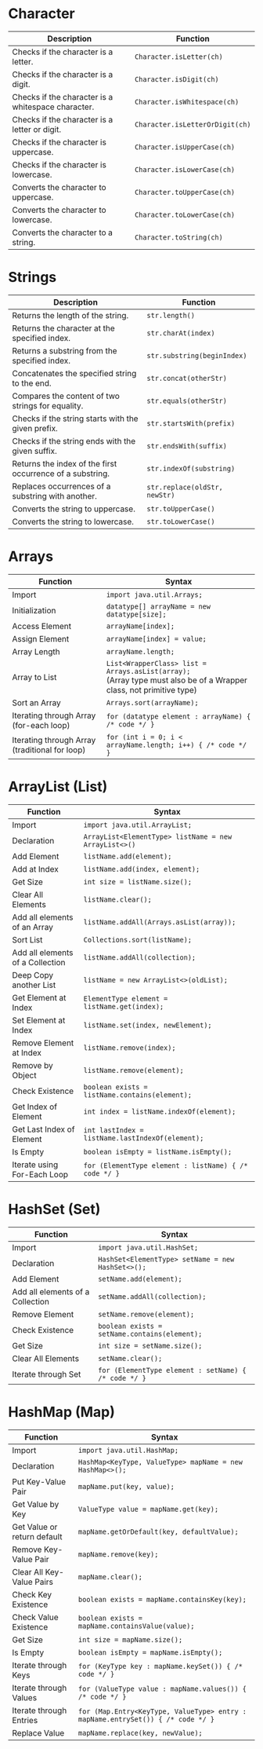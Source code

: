 # Character

| Description                                        | Function                        |
|----------------------------------------------------|---------------------------------|
| Checks if the character is a letter.               | `Character.isLetter(ch)`        |
| Checks if the character is a digit.                | `Character.isDigit(ch)`         |
| Checks if the character is a whitespace character. | `Character.isWhitespace(ch)`    |
| Checks if the character is a letter or digit.      | `Character.isLetterOrDigit(ch)` |
| Checks if the character is uppercase.              | `Character.isUpperCase(ch)`     |
| Checks if the character is lowercase.              | `Character.isLowerCase(ch)`     |
| Converts the character to uppercase.               | `Character.toUpperCase(ch)`     |
| Converts the character to lowercase.               | `Character.toLowerCase(ch)`     |
| Converts the character to a string.                | `Character.toString(ch)`        |

# Strings

| Description                                               | Function                      |
|-----------------------------------------------------------|-------------------------------|
| Returns the length of the string.                         | `str.length()`                |
| Returns the character at the specified index.             | `str.charAt(index)`           |
| Returns a substring from the specified index.             | `str.substring(beginIndex)`   |
| Concatenates the specified string to the end.             | `str.concat(otherStr)`        |
| Compares the content of two strings for equality.         | `str.equals(otherStr)`        |
| Checks if the string starts with the given prefix.        | `str.startsWith(prefix)`      |
| Checks if the string ends with the given suffix.          | `str.endsWith(suffix)`        |
| Returns the index of the first occurrence of a substring. | `str.indexOf(substring)`      |
| Replaces occurrences of a substring with another.         | `str.replace(oldStr, newStr)` |
| Converts the string to uppercase.                         | `str.toUpperCase()`           |
| Converts the string to lowercase.                         | `str.toLowerCase()`           |

# Arrays

| Function                                       | Syntax                                                                                                                 |
|------------------------------------------------|------------------------------------------------------------------------------------------------------------------------|
| Import                                         | `import java.util.Arrays;`                                                                                             |
| Initialization                                 | `datatype[] arrayName = new datatype[size]; `                                                                          |
| Access Element                                 | `arrayName[index];    `                                                                                                |
| Assign Element                                 | `arrayName[index] = value;    `                                                                                        |
| Array Length                                   | `arrayName.length;     `                                                                                               |
| Array to List                                  | `List<WrapperClass> list = Arrays.asList(array);`<br/>(Array type must also be of a Wrapper class, not primitive type) |
| Sort an Array                                  | `Arrays.sort(arrayName);`                                                                                              |
| Iterating through Array (for-each loop)        | `for (datatype element : arrayName) { /* code */ }`                                                                    |
| Iterating through Array (traditional for loop) | `for (int i = 0; i < arrayName.length; i++) { /* code */ }`                                                            |

# ArrayList (List)

| Function                         | Syntax                                                |
|----------------------------------|-------------------------------------------------------|
| Import                           | `import java.util.ArrayList;`                         |
| Declaration                      | `ArrayList<ElementType> listName = new ArrayList<>()` |
| Add Element                      | `listName.add(element);`                              |
| Add at Index                     | `listName.add(index, element);`                       |
| Get Size                         | `int size = listName.size();`                         |
| Clear All Elements               | `listName.clear();`                                   |
| Add all elements of an Array     | `listName.addAll(Arrays.asList(array));`              |
| Sort List                        | `Collections.sort(listName);`                         |
| Add all elements of a Collection | `listName.addAll(collection);`                        |
| Deep Copy another List           | `listName = new ArrayList<>(oldList);`                |
| Get Element at Index             | `ElementType element = listName.get(index);`          |
| Set Element at Index             | `listName.set(index, newElement);`                    |
| Remove Element at Index          | `listName.remove(index);`                             |
| Remove by Object                 | `listName.remove(element);`                           |
| Check Existence                  | `boolean exists = listName.contains(element);`        |
| Get Index of Element             | `int index = listName.indexOf(element);`              |
| Get Last Index of Element        | `int lastIndex = listName.lastIndexOf(element);`      |
| Is Empty                         | `boolean isEmpty = listName.isEmpty();`               |
| Iterate using For-Each Loop      | `for (ElementType element : listName) { /* code */ }` |

# HashSet (Set)

| Function                         | Syntax                                               |
|----------------------------------|------------------------------------------------------|
| Import                           | `import java.util.HashSet;`                          |
| Declaration                      | `HashSet<ElementType> setName = new HashSet<>();`    |
| Add Element                      | `setName.add(element);`                              |
| Add all elements of a Collection | `setName.addAll(collection);`                        |
| Remove Element                   | `setName.remove(element);`                           |
| Check Existence                  | `boolean exists = setName.contains(element);`        |
| Get Size                         | `int size = setName.size();`                         |
| Clear All Elements               | `setName.clear();`                                   |
| Iterate through Set              | `for (ElementType element : setName) { /* code */ }` |

# HashMap (Map)

| Function                    | Syntax                                                                          |
|-----------------------------|---------------------------------------------------------------------------------|
| Import                      | `import java.util.HashMap;`                                                     |
| Declaration                 | `HashMap<KeyType, ValueType> mapName = new HashMap<>();`                        |
| Put Key-Value Pair          | `mapName.put(key, value);`                                                      |
| Get Value by Key            | `ValueType value = mapName.get(key);`                                           |
| Get Value or return default | `mapName.getOrDefault(key, defaultValue);`                                      |
| Remove Key-Value Pair       | `mapName.remove(key);`                                                          |
| Clear All Key-Value Pairs   | `mapName.clear();`                                                              |
| Check Key Existence         | `boolean exists = mapName.containsKey(key);`                                    |
| Check Value Existence       | `boolean exists = mapName.containsValue(value);`                                |
| Get Size                    | `int size = mapName.size();`                                                    |
| Is Empty                    | `boolean isEmpty = mapName.isEmpty();`                                          |
| Iterate through Keys        | `for (KeyType key : mapName.keySet()) { /* code */ }`                           |
| Iterate through Values      | `for (ValueType value : mapName.values()) { /* code */ }`                       |
| Iterate through Entries     | `for (Map.Entry<KeyType, ValueType> entry : mapName.entrySet()) { /* code */ }` |
| Replace Value               | `mapName.replace(key, newValue);`                                               |